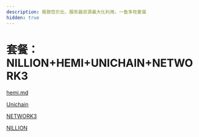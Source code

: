 ```yaml
---
description: 极致性价比，服务器资源最大化利用，一鱼多吃套餐
hidden: true
---
```


# 套餐：NILLION+HEMI+UNICHAIN+NETWORK3

[hemi.md](hemi.md "mention")

[Unichain](https://docs.node-x.xyz/chan-pin-shou-ce/yi-jian-bu-shu/unichain)

[NETWORK3](network3.md)

[NILLION](nillion.md)
